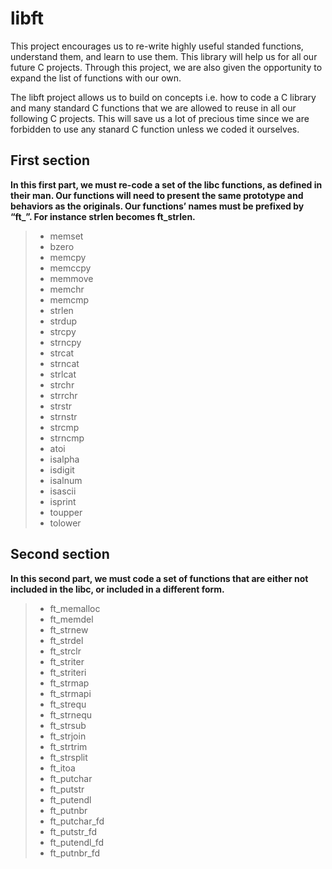 # libft
This project encourages us to re-write highly useful standed functions, understand them, and learn to use them. This library will help us for all our future C projects.
Through this project, we are also given the opportunity to expand the list of functions with our own.

The libft project allows us to build on concepts i.e. how to code a C library and many standard C functions that we are allowed to reuse in all our following C projects. This will save us a lot of precious time since we are forbidden to use any stanard C function unless we coded it ourselves.

## First section
**In this first part, we must re-code a set of the libc functions, as defined in their man. Our functions will need to present the same prototype and behaviors as the originals. Our functions’ names must be prefixed by “ft_”. For instance strlen becomes ft_strlen.**
>- memset
>- bzero
>- memcpy
>- memccpy
>- memmove
>- memchr
>- memcmp
>- strlen
>- strdup
>- strcpy
>- strncpy
>- strcat
>- strncat
>- strlcat
>- strchr
>- strrchr
>- strstr
>- strnstr
>- strcmp
>- strncmp
>- atoi
>- isalpha
>- isdigit
>- isalnum
>- isascii
>- isprint
>- toupper
>- tolower

## Second section
**In this second part, we must code a set of functions that are either not included in the libc, or included in a different form.**
>- ft_memalloc
>- ft_memdel
>- ft_strnew
>- ft_strdel
>- ft_strclr
>- ft_striter
>- ft_striteri
>- ft_strmap
>- ft_strmapi
>- ft_strequ
>- ft_strnequ
>- ft_strsub
>- ft_strjoin
>- ft_strtrim
>- ft_strsplit
>- ft_itoa
>- ft_putchar
>- ft_putstr
>- ft_putendl
>- ft_putnbr
>- ft_putchar_fd
>- ft_putstr_fd
>- ft_putendl_fd
>- ft_putnbr_fd
